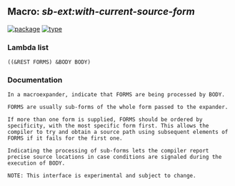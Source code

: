 ## Macro: ***sb-ext:with-current-source-form***
[![package](https://img.shields.io/badge/Package-SB--EXT-5f9ea0.svg?style=social&colorA=999999)](../) [![type](https://img.shields.io/badge/Type-Macro-5f9ea0.svg?style=social&colorA=999999)](../#macro) 
### Lambda list
```
((&REST FORMS) &BODY BODY)
```
### Documentation
```
In a macroexpander, indicate that FORMS are being processed by BODY.

FORMS are usually sub-forms of the whole form passed to the expander.

If more than one form is supplied, FORMS should be ordered by
specificity, with the most specific form first. This allows the
compiler to try and obtain a source path using subsequent elements of
FORMS if it fails for the first one.

Indicating the processing of sub-forms lets the compiler report
precise source locations in case conditions are signaled during the
execution of BODY.

NOTE: This interface is experimental and subject to change.
```
